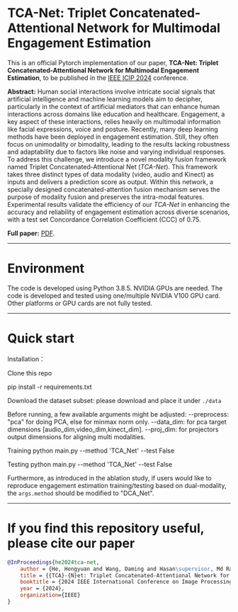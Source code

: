 # TCA-Net: Triplet Concatenated-Attentional Network for Multimodal Engagement Estimation

This is an official Pytorch implementation of our paper, **TCA-Net: Triplet Concatenated-Attentional Network for Multimodal Engagement Estimation**, to be published in the [IEEE ICIP 2024](https://2024.ieeeicip.org/) conference.

**Abstract:** Human social interactions involve intricate social signals that artificial intelligence and machine learning models aim to decipher, particularly in the context of artificial mediators that can enhance human interactions across domains like education and healthcare. Engagement, a key aspect of these interactions, relies heavily on multimodal information like facial expressions, voice and posture. Recently, many deep learning methods have been deployed in engagement estimation. Still, they often focus on unimodality or bimodality, leading to the results lacking robustness and adaptability due to factors like noise and varying individual responses. To address this challenge, we introduce a novel modality fusion framework named Triplet Concatenated-Attentional Net (_TCA-Net_). This framework takes three distinct types of data modality (video, audio and Kinect) as inputs and delivers a prediction score as output. Within this network, a specially designed concatenated-attention fusion mechanism serves the purpose of modality fusion and preserves the intra-modal features. Experimental results validate the efficiency of our _TCA-Net_ in enhancing the accuracy and reliability of engagement estimation across diverse scenarios, with a test set Concordance Correlation Coefficient (CCC) of 0.75.

**Full paper:** [PDF](https://hasan-rakibul.github.io/pdfs/he2024tca-net.pdf).

--------------------------------------------------------------------------------------------

# Environment

The code is developed using Python 3.8.5. NVIDIA GPUs are needed. The code is developed and tested using one/multiple NVIDIA V100 GPU card. Other platforms or GPU cards are not fully tested.


--------------------------------------------------------------------------------------------

# Quick start

Installation：

Clone this repo

pip install -r requirements.txt

Download the dataset subset: please download and place it under `./data`

Before running, a few available arguments might be adjusted:
    --preprocess: "pca" for doing PCA, else for minmax norm only.
    --data_dim: for pca target dimensions [audio_dim,video_dim,kinect_dim].
    --proj_dim: for projectors output dimensions for aligning multi modalities.

Training
python main.py --method 'TCA_Net' --test False

Testing
python main.py --method 'TCA_Net' --test False


Furthermore, as introduced in the ablation study, if users would like to reproduce engagement estimation training/testing based on dual-modality, the `args.method` should be modified to "DCA_Net". 

--------------------------------------------------------------------------------------------

# If you find this repository useful, please cite our paper
```bibtex
@InProceedings{he2024tca-net,
    author = {He, Hongyuan and Wang, Daming and Hasan\supervisor, Md Rakibul and Gedeon, Tom and Hossain, Md Zakir},
    title = {{TCA}-{N}et: Triplet Concatenated-Attentional Network for Multimodal Engagement Estimation},
    booktitle = {2024 IEEE International Conference on Image Processing (\textbf{ICIP})},
    year = {2024},
    organization={IEEE}
}
```
